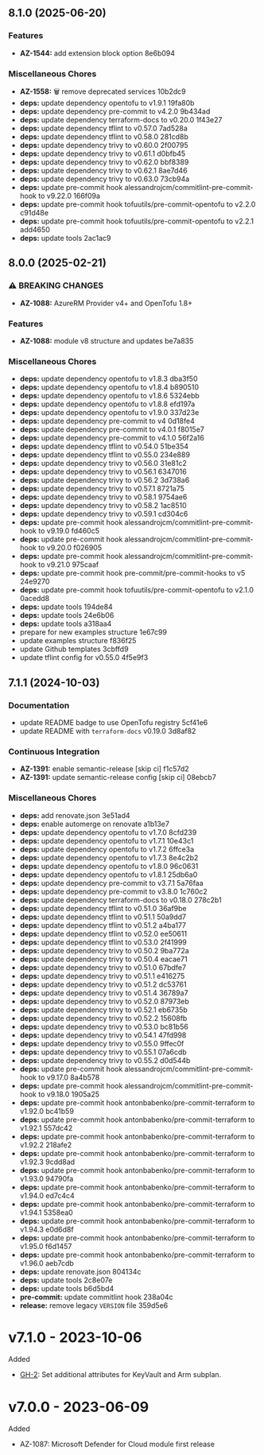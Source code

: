 ## 8.1.0 (2025-06-20)

### Features

* **AZ-1544:** add extension block option 8e6b094

### Miscellaneous Chores

* **AZ-1558:** 🗑️ remove deprecated services 10b2dc9
* **deps:** update dependency opentofu to v1.9.1 19fa80b
* **deps:** update dependency pre-commit to v4.2.0 9b434ad
* **deps:** update dependency terraform-docs to v0.20.0 1f43e27
* **deps:** update dependency tflint to v0.57.0 7ad528a
* **deps:** update dependency tflint to v0.58.0 281cd8b
* **deps:** update dependency trivy to v0.60.0 2f00795
* **deps:** update dependency trivy to v0.61.1 d0bfb45
* **deps:** update dependency trivy to v0.62.0 bbf8389
* **deps:** update dependency trivy to v0.62.1 8ae7d46
* **deps:** update dependency trivy to v0.63.0 73cb94a
* **deps:** update pre-commit hook alessandrojcm/commitlint-pre-commit-hook to v9.22.0 166f09a
* **deps:** update pre-commit hook tofuutils/pre-commit-opentofu to v2.2.0 c91d48e
* **deps:** update pre-commit hook tofuutils/pre-commit-opentofu to v2.2.1 add4650
* **deps:** update tools 2ac1ac9

## 8.0.0 (2025-02-21)

### ⚠ BREAKING CHANGES

* **AZ-1088:** AzureRM Provider v4+ and OpenTofu 1.8+

### Features

* **AZ-1088:** module v8 structure and updates be7a835

### Miscellaneous Chores

* **deps:** update dependency opentofu to v1.8.3 dba3f50
* **deps:** update dependency opentofu to v1.8.4 b890510
* **deps:** update dependency opentofu to v1.8.6 5324ebb
* **deps:** update dependency opentofu to v1.8.8 efd197a
* **deps:** update dependency opentofu to v1.9.0 337d23e
* **deps:** update dependency pre-commit to v4 0d18fe4
* **deps:** update dependency pre-commit to v4.0.1 f8015e7
* **deps:** update dependency pre-commit to v4.1.0 56f2a16
* **deps:** update dependency tflint to v0.54.0 51be354
* **deps:** update dependency tflint to v0.55.0 234e889
* **deps:** update dependency trivy to v0.56.0 31e81c2
* **deps:** update dependency trivy to v0.56.1 6347016
* **deps:** update dependency trivy to v0.56.2 3d738a6
* **deps:** update dependency trivy to v0.57.1 8721a75
* **deps:** update dependency trivy to v0.58.1 9754ae6
* **deps:** update dependency trivy to v0.58.2 1ac8510
* **deps:** update dependency trivy to v0.59.1 cd304c6
* **deps:** update pre-commit hook alessandrojcm/commitlint-pre-commit-hook to v9.19.0 fd460c5
* **deps:** update pre-commit hook alessandrojcm/commitlint-pre-commit-hook to v9.20.0 f026905
* **deps:** update pre-commit hook alessandrojcm/commitlint-pre-commit-hook to v9.21.0 975caaf
* **deps:** update pre-commit hook pre-commit/pre-commit-hooks to v5 24e9270
* **deps:** update pre-commit hook tofuutils/pre-commit-opentofu to v2.1.0 0acedd8
* **deps:** update tools 194de84
* **deps:** update tools 24e6b06
* **deps:** update tools a318aa4
* prepare for new examples structure 1e67c99
* update examples structure f836f25
* update Github templates 3cbffd9
* update tflint config for v0.55.0 4f5e9f3

## 7.1.1 (2024-10-03)

### Documentation

* update README badge to use OpenTofu registry 5cf41e6
* update README with `terraform-docs` v0.19.0 3d8af82

### Continuous Integration

* **AZ-1391:** enable semantic-release [skip ci] f1c57d2
* **AZ-1391:** update semantic-release config [skip ci] 08ebcb7

### Miscellaneous Chores

* **deps:** add renovate.json 3e51ad4
* **deps:** enable automerge on renovate a1b13e7
* **deps:** update dependency opentofu to v1.7.0 8cfd239
* **deps:** update dependency opentofu to v1.7.1 10e43c1
* **deps:** update dependency opentofu to v1.7.2 6ffce3a
* **deps:** update dependency opentofu to v1.7.3 8e4c2b2
* **deps:** update dependency opentofu to v1.8.0 96c0631
* **deps:** update dependency opentofu to v1.8.1 25db6a0
* **deps:** update dependency pre-commit to v3.7.1 5a76faa
* **deps:** update dependency pre-commit to v3.8.0 1c760c2
* **deps:** update dependency terraform-docs to v0.18.0 278c2b1
* **deps:** update dependency tflint to v0.51.0 36af9be
* **deps:** update dependency tflint to v0.51.1 50a9dd7
* **deps:** update dependency tflint to v0.51.2 a4ba177
* **deps:** update dependency tflint to v0.52.0 ee50611
* **deps:** update dependency tflint to v0.53.0 2f41999
* **deps:** update dependency trivy to v0.50.2 9ba772a
* **deps:** update dependency trivy to v0.50.4 eacae71
* **deps:** update dependency trivy to v0.51.0 67bdfe7
* **deps:** update dependency trivy to v0.51.1 e416275
* **deps:** update dependency trivy to v0.51.2 dc53761
* **deps:** update dependency trivy to v0.51.4 36789a7
* **deps:** update dependency trivy to v0.52.0 87973eb
* **deps:** update dependency trivy to v0.52.1 eb6735b
* **deps:** update dependency trivy to v0.52.2 15608fb
* **deps:** update dependency trivy to v0.53.0 bc81b56
* **deps:** update dependency trivy to v0.54.1 47fd998
* **deps:** update dependency trivy to v0.55.0 9ffec0f
* **deps:** update dependency trivy to v0.55.1 07a6cdb
* **deps:** update dependency trivy to v0.55.2 d0d544b
* **deps:** update pre-commit hook alessandrojcm/commitlint-pre-commit-hook to v9.17.0 8a4b578
* **deps:** update pre-commit hook alessandrojcm/commitlint-pre-commit-hook to v9.18.0 1905a25
* **deps:** update pre-commit hook antonbabenko/pre-commit-terraform to v1.92.0 bc41b59
* **deps:** update pre-commit hook antonbabenko/pre-commit-terraform to v1.92.1 557dc42
* **deps:** update pre-commit hook antonbabenko/pre-commit-terraform to v1.92.2 218afe2
* **deps:** update pre-commit hook antonbabenko/pre-commit-terraform to v1.92.3 9cdd8ad
* **deps:** update pre-commit hook antonbabenko/pre-commit-terraform to v1.93.0 94790fa
* **deps:** update pre-commit hook antonbabenko/pre-commit-terraform to v1.94.0 ed7c4c4
* **deps:** update pre-commit hook antonbabenko/pre-commit-terraform to v1.94.1 5358ea0
* **deps:** update pre-commit hook antonbabenko/pre-commit-terraform to v1.94.3 e0d6d8f
* **deps:** update pre-commit hook antonbabenko/pre-commit-terraform to v1.95.0 f6d1457
* **deps:** update pre-commit hook antonbabenko/pre-commit-terraform to v1.96.0 aeb7cdb
* **deps:** update renovate.json 804134c
* **deps:** update tools 2c8e07e
* **deps:** update tools b6d5bd4
* **pre-commit:** update commitlint hook 238a04c
* **release:** remove legacy `VERSION` file 359d5e6

# v7.1.0 - 2023-10-06

Added
 * [GH-2](https://github.com/claranet/terraform-azurerm-defender-for-cloud/pull/2): Set additional attributes for KeyVault and Arm subplan.

# v7.0.0 - 2023-06-09

Added
  * AZ-1087: Microsoft Defender for Cloud module first release
